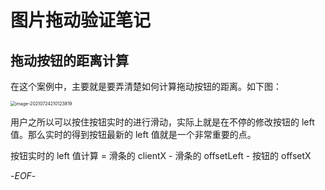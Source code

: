 # 图片拖动验证笔记



## 拖动按钮的距离计算



在这个案例中，主要就是要弄清楚如何计算拖动按钮的距离。如下图：



<img src="https://xiejie-typora.oss-cn-chengdu.aliyuncs.com/2021-07-24-130124.png" alt="image-20210724210123819" style="zoom:50%;" />



用户之所以可以按住按钮实时的进行滑动，实际上就是在不停的修改按钮的 left 值。那么实时的得到按钮最新的 left 值就是一个非常重要的点。



按钮实时的 left 值计算 = 滑条的 clientX - 滑条的 offsetLeft - 按钮的 offsetX



-*EOF*-

